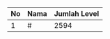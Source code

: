| No | Nama            | Jumlah Level |
|----|-----------------|--------------|
| 1  | #    |    2594        |
